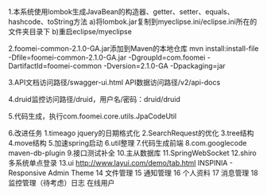 1.本系统使用lombok生成JavaBean的构造器、getter、setter、equals、hashcode、toString方法
a)将lombok.jar复制到myeclipse.ini/eclipse.ini所在的文件夹目录下
b)重启eclipse/myeclipse

2.foomei-common-2.1.0-GA.jar添加到Maven的本地仓库
mvn install:install-file -Dfile=foomei-common-2.1.0-GA.jar -DgroupId=com.foomei -DartifactId=foomei-common -Dversion=2.1.0-GA -Dpackaging=jar

3.API文档访问路径/swagger-ui.html API数据访问路径/v2/api-docs

4.druid监控访问路径/druid，用户名/密码：druid/druid

5.代码生成，执行com.foomei.core.utils.JpaCodeUtil

6.改进任务
1.timeago jquery的日期格式化
2.SearchRequest的优化
3.tree结构
4.move结构
5.加速spring启动
6.util整理
7.代码生成前端
8.com.googlecode maven-db-plugin
9.接口测试补全
10.主从数据库
11.SpringWebSocket
12.shiro多系统单点登录
13.ui http://www.layui.com/demo/tab.html  INSPINIA - Responsive Admin Theme
14 文件管理
15 通知管理
16 个人资料
17 消息管理
18 监控管理（待考虑）日志 在线用户


